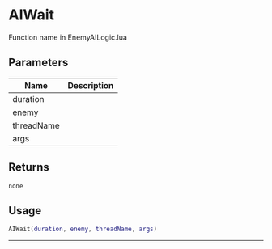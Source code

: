 # AIWait

Function name in EnemyAILogic.lua

## Parameters

| Name       | Description |
| ---------- | ----------- |
| duration   |             |
| enemy      |             |
| threadName |             |
| args       |             |

## Returns

`none`

## Usage

```lua
AIWait(duration, enemy, threadName, args)
```

---
